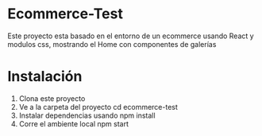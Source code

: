 # Ecommerce-Test

Este proyecto esta basado en el entorno de un ecommerce usando React y modulos css, mostrando el Home con componentes de galerías  

# Instalación
1. Clona este proyecto
2. Ve a la carpeta del proyecto cd ecommerce-test
3. Instalar dependencias usando npm install
4. Corre el ambiente local npm start





